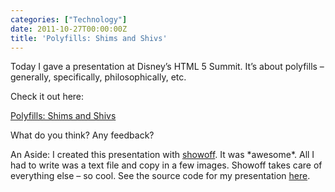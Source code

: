 ```yaml
---
categories: ["Technology"]
date: 2011-10-27T00:00:00Z
title: 'Polyfills: Shims and Shivs'
---
```


<p>Today I gave a presentation at Disney&rsquo;s HTML 5 Summit. It&rsquo;s about polyfills &ndash; generally, specifically, philosophically, etc.</p>

<p>Check it out here:</p>

<p><a href="http://shims-and-shivs.heroku.com/#1">Polyfills: Shims and Shivs</a></p>

<p>What do you think? Any feedback?</p>

<p>An Aside: I created this presentation with <a href="https://github.com/schacon/showoff">showoff</a>. It was *awesome*. All I had to write was a text file and copy in a few images. Showoff takes care of everything else &ndash; so cool. See the source code for my presentation <a href="https://github.com/dzello/shims_and_shivs">here</a>.</p>
